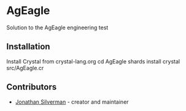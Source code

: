 # AgEagle

Solution to the AgEagle engineering test

## Installation

Install Crystal from crystal-lang.org
cd AgEagle
shards install
crystal src/AgEagle.cr

## Contributors

- [Jonathan Silverman](https://github.com/your-github-user) - creator and maintainer
